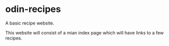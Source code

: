 # odin-recipes
A basic recipe website.

This website will consist of a mian index page which will have links to a few recipes.